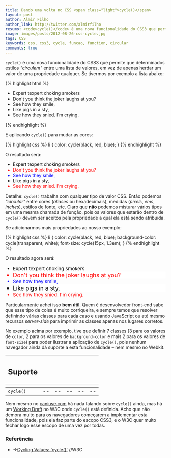 ```yaml
---
title: Dando uma volta no CSS <span class="light">cycle()</span>
layout: post
author: Almir Filho
author_link: http://twitter.com/almirfilho
resumo: <code>cycle()</code> é uma nova funcionalidade do CSS3 que permite que determinados estilos <em>"circulem"</em> entre uma lista de valores, em vez de apenas herdar um valor de uma propriedade qualquer.
image: images/posts/2012-08-26-css-cycle.jpg
tags: CSS
keywords: css, css3, cycle, funcao, function, circular
comments: true
---
```

<style>
.example .c1 {
	color: black;
}
.example .c2 {
	color: red;
}
.example .c3 {
	color: blue;
}
.example .b1 {
	background-color: transparent;
}
.example .b2 {
	background-color: white;
}
.example .f1 {
	font-size: 15px;
}
.example .f2 {
	font-size: 1.3em;
}
</style>
`cycle()` é uma nova funcionalidade do CSS3 que permite que determinados estilos *"circulem"* entre uma lista de valores, em vez
de apenas herdar um valor de uma propriedade qualquer. Se tivermos por exemplo a lista abaixo:

{% highlight html %}
<ul>
    <li>Expert texpert choking smokers</li>
    <li>Don't you think the joker laughs at you?</li>
    <li>See how they smile,</li>
    <li>Like pigs in a sty,</li>
    <li>See how they snied. I'm crying.</li>
</ul>
{% endhighlight %}

E aplicando `cycle()` para mudar as cores:

{% highlight css %}
li {
    color: cycle(black, red, blue);
}
{% endhighlight %}

O resultado será:

<div class="img example">
	<ul>
		<li class="c1">Expert texpert choking smokers</li>
		<li class="c2">Don't you think the joker laughs at you?</li>
		<li class="c3">See how they smile,</li>
		<li class="c1">Like pigs in a sty,</li>
		<li class="c2">See how they snied. I'm crying.</li>
	</ul>
</div>

Detalhe: `cycle()` trabalha com qualquer tipo de valor CSS. Então podemos *"circular"* entre cores (*aliases* ou hexadecimais), medidas (*pixels*, *ems*, *inches*), estilos de fonte, etc.
Claro que **não** podemos misturar vários tipos em uma mesma chamada de função, pois os valores que estarão dentro de `cycle()`
devem ser aceitos pela propriedade a qual ela está sendo atribuída.

Se adicionarmos mais propriedades ao nosso exemplo:

{% highlight css %}
li {
    color: cycle(black, red, blue);
    background-color: cycle(transparent, white);
    font-size: cycle(15px, 1.3em);
}
{% endhighlight %}

O resultado agora será:

<div class="img example">
	<ul>
		<li class="c1 b1 f1">Expert texpert choking smokers</li>
		<li class="c2 b2 f2">Don't you think the joker laughs at you?</li>
		<li class="c3 b1 f1">See how they smile,</li>
		<li class="c1 b2 f2">Like pigs in a sty,</li>
		<li class="c2 b1 f1">See how they snied. I'm crying.</li>
	</ul>
</div>

Particularmente achei isso **bem útil**. Quem é desenvolvedor front-end sabe que esse tipo de coisa é muito corriqueira,
e sempre temos que resolver definindo várias classes para cada caso e usando JavaScript ou até mesmo recursos *server-side*
para imprimir as classes apenas nos lugares corretos.

No exemplo acima por exemplo, tive que definir 7 classes (3 para os valores de `color`, 2 para os valores de `background-color` e
mais 2 para os valores de `font-size`) para poder ilustrar a aplicação de `cycle()`, pois nenhum navegador ainda dá suporte
a esta funcionalidade – nem mesmo no Webkit.

<table class="support">
	<thead>
		<tr>
			<th class="subject"><h2>Suporte</h2></th>
			<th class="browser chrome"><div class="i"></div></th>
			<th class="browser safari"><div class="i"></div></th>
			<th class="browser firefox"><div class="i"></div></th>
			<th class="browser ie"><div class="i"></div></th>
			<th class="browser opera"><div class="i"></div></th>
		</tr>
		<tr>
			<th></th>
			<th colspan="5" class="base"></th>
		</tr>
	</thead>
	<tbody>
		<tr>
			<td class="property"><code>cycle()</code></td>
			<td>--</td>
			<td>--</td>
			<td>--</td>
			<td>--</td>
			<td>--</td>
		</tr>
	</tbody>
</table>

Nem mesmo no [caniuse.com](http://caniuse.com) há nada falando sobre `cycle()` ainda, mas há um
[Working Draft](http://www.w3.org/TR/css3-values/#cycle-value "Cycling Values: 'cycle()'") no W3C onde `cycle()` está definida.
Acho que não demora muito para os navegadores começarem a implementar esta funcionalidade, pois ela faz parte do escopo CSS3,
e o W3C quer muito fechar logo esse escopo de uma vez por todas.

<aside class="fonte">
	<h3>Referência</h3>
	<ul>
		<li>→<a href="http://www.w3.org/TR/css3-values/#cycle-value" alt="Cycling Values: 'cycle()'" title="Cycling Values: 'cycle()'">Cycling Values: 'cycle()'</a> <span class="comment">//W3C</span></li>
	</ul>
</aside>